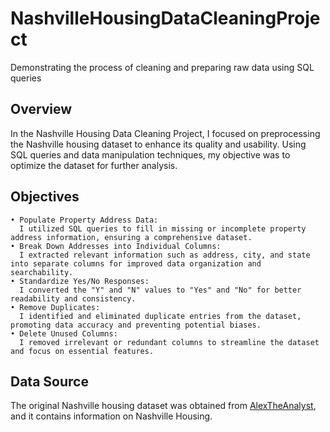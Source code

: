 # NashvilleHousingDataCleaningProject
Demonstrating the process of cleaning and preparing raw data using SQL queries

## Overview
In the Nashville Housing Data Cleaning Project, I focused on preprocessing the Nashville housing dataset to enhance its quality and usability. Using SQL queries and data manipulation techniques, my objective was to optimize the dataset for further analysis.

## Objectives
    • Populate Property Address Data: 
      I utilized SQL queries to fill in missing or incomplete property address information, ensuring a comprehensive dataset.
    • Break Down Addresses into Individual Columns: 
      I extracted relevant information such as address, city, and state into separate columns for improved data organization and searchability.
    • Standardize Yes/No Responses: 
      I converted the "Y" and "N" values to "Yes" and "No" for better readability and consistency.
    • Remove Duplicates: 
      I identified and eliminated duplicate entries from the dataset, promoting data accuracy and preventing potential biases.
    • Delete Unused Columns: 
      I removed irrelevant or redundant columns to streamline the dataset and focus on essential features.

## Data Source
The original Nashville housing dataset was obtained from [AlexTheAnalyst](https://github.com/AlexTheAnalyst), and it contains information on Nashville Housing.
